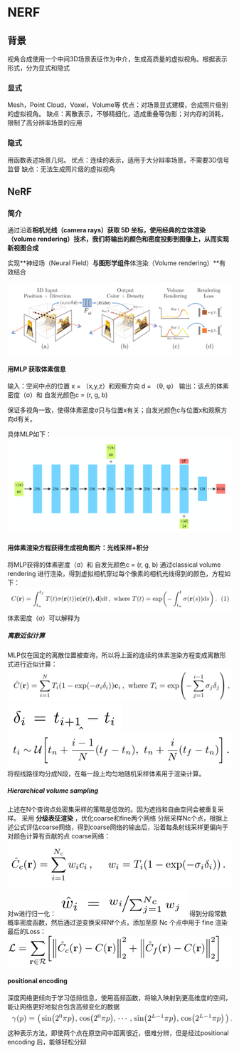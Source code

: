 # NERF
## 背景
视角合成使用一个中间3D场景表征作为中介，生成高质量的虚拟视角。根据表示形式，分为显式和隐式
### 显式
Mesh，Point Cloud，Voxel，Volume等
优点：对场景显式建模，合成照片级别的虚拟视角。
缺点：离散表示，不够精细化，造成重叠等伪影；对内存的消耗，限制了高分辨率场景的应用
### 隐式
用函数表述场景几何。
优点：连续的表示，适用于大分辩率场景，不需要3D信号监督
缺点：无法生成照片级的虚拟视角

## NeRF
### 简介
通过沿着**相机光线（camera rays）**获取 5D 坐标，使用经典的**立体渲染（volume rendering）**技术，我们将输出的颜色和密度投影到图像上，从而实现**新视图合成**

实现**神经场（Neural Field）**与图形学组件**体渲染（Volume rendering）**有效结合

![](https://raw.githubusercontent.com/LIUQI-creat/pic/main/20221114194140.png)

#### 用MLP 获取体素信息
输入：空间中点的位置 x = （x,y,z）和观察方向 d = （θ, φ）
输出：该点的体素密度（σ）和 自发光颜色c = (r, g, b)

保证多视角一致，使得体素密度σ只与位置x有关；自发光颜色c与位置x和观察方向d有关。

具体MLP如下：
![](https://raw.githubusercontent.com/LIUQI-creat/pic/main/20221114194408.png)

#### 用体素渲染方程获得生成视角图片：光线采样+积分
将MLP获得的体素密度（σ）和 自发光颜色c = (r, g, b) 通过classical volume rendering 进行渲染，得到虚拟相机穿过每个像素的相机光线得到的颜色，方程如下：
![](https://raw.githubusercontent.com/LIUQI-creat/pic/main/20221114194927.png)
体素密度（σ）可以解释为

##### 离散近似计算
MLP仅在固定的离散位置被查询，所以将上面的连续的体素渲染方程变成离散形式进行近似计算：
![](https://raw.githubusercontent.com/LIUQI-creat/pic/main/20221114202534.png)
![](https://raw.githubusercontent.com/LIUQI-creat/pic/main/20221114202609.png)
![](https://raw.githubusercontent.com/LIUQI-creat/pic/main/20221114202627.png)
将视线路径均分成N段，在每一段上均匀地随机采样体素用于渲染计算。

##### Hierarchical volume sampling
上述在N个查询点处密集采样的策略是低效的。因为遮挡和自由空间会被重复采样。
采用 **分级表征渲染** ，优化coarse和fine两个网络
 分层采样Nc个点，根据上述公式评估coarse网络，得到coarse网络的输出后，沿着每条射线采样更偏向于对颜色计算有贡献的点
 coarse网络：
![](https://raw.githubusercontent.com/LIUQI-creat/pic/main/20221114204950.png)
对w进行归一化：
![](https://raw.githubusercontent.com/LIUQI-creat/pic/main/20221114205029.png)
得到分段常数概率密度函数，然后通过逆变换采样Nf个点，添加至原 Nc 个点中用于 fine 渲染
最后的Loss：
![](https://raw.githubusercontent.com/LIUQI-creat/pic/main/20221114205225.png)

#### positional encoding
深度网络更倾向于学习低频信息，使用高频函数，将输入映射到更高维度的空间，能让网络更好地拟合包含高频变化的数据
![](https://raw.githubusercontent.com/LIUQI-creat/pic/main/20221114205455.png)
这种表示方法，即使两个点在原空间中距离很近，很难分辨，但是经过positional encoding 后，能够轻松分辩
<!--stackedit_data:
eyJoaXN0b3J5IjpbLTE2MTQwNjY5NjYsLTExMDA4ODIwOTIsLT
EzNTIwNTE4NzgsLTIwNDIyMjgyMDIsLTIwMzQ2NDI5MzYsLTI1
NTg5MTgyNCwxMDI5NzM0MDEzLDE3MDYxNjAxOTYsMTcxNDAwMT
M0OCw3MzAwMDYzOCwtMTQyMjMwOTcyNCwtMTg5NDgwNTY2Niwt
OTMzOTE1ODMwLC0xMzUzMTI2NTk2LDE2MTA2NDU1NjMsMjA0MD
I5NzYyMl19
-->